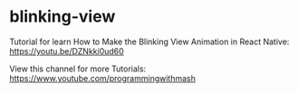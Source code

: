 # blinking-view

Tutorial for learn How to Make the Blinking View Animation in React Native: https://youtu.be/DZNkki0ud60

View this channel for more Tutorials: https://www.youtube.com/programmingwithmash
